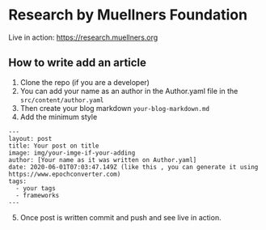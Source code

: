 # Research by Muellners Foundation

Live in action: https://research.muellners.org

## How to write add an article

1. Clone the repo (if you are a developer)
2. You can add your name as an author in the Author.yaml file in the `src/content/author.yaml`
3. Then create your blog markdown
  `your-blog-markdown.md`
4. Add the minimum style

```
---
layout: post
title: Your post on title
image: img/your-imge-if-your-adding
author: [Your name as it was written on Author.yaml]
date: 2020-06-01T07:03:47.149Z (like this , you can generate it using https://www.epochconverter.com)
tags:
  - your tags
  - frameworks
---

```

5. Once post is written commit and push and see live in action.
